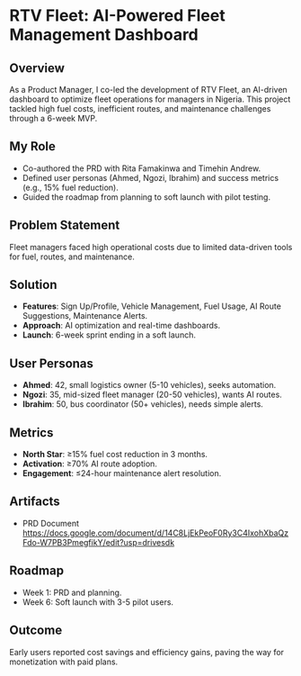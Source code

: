 
# RTV Fleet: AI-Powered Fleet Management Dashboard

## Overview
As a Product Manager, I co-led the development of RTV Fleet, an AI-driven dashboard to optimize fleet operations for managers in Nigeria. This project tackled high fuel costs, inefficient routes, and maintenance challenges through a 6-week MVP.

## My Role
- Co-authored the PRD with Rita Famakinwa and Timehin Andrew.
- Defined user personas (Ahmed, Ngozi, Ibrahim) and success metrics (e.g., 15% fuel reduction).
- Guided the roadmap from planning to soft launch with pilot testing.

## Problem Statement
Fleet managers faced high operational costs due to limited data-driven tools for fuel, routes, and maintenance.

## Solution
- **Features**: Sign Up/Profile, Vehicle Management, Fuel Usage, AI Route Suggestions, Maintenance Alerts.
- **Approach**: AI optimization and real-time dashboards.
- **Launch**: 6-week sprint ending in a soft launch.

## User Personas
- **Ahmed**: 42, small logistics owner (5-10 vehicles), seeks automation.
- **Ngozi**: 35, mid-sized fleet manager (20-50 vehicles), wants AI routes.
- **Ibrahim**: 50, bus coordinator (50+ vehicles), needs simple alerts.

## Metrics
- **North Star**: ≥15% fuel cost reduction in 3 months.
- **Activation**: ≥70% AI route adoption.
- **Engagement**: ≤24-hour maintenance alert resolution.

## Artifacts
- PRD Document https://docs.google.com/document/d/14C8LjEkPeoF0Ry3C4IxohXbaQzFdo-W7PB3PmegfikY/edit?usp=drivesdk

## Roadmap
- Week 1: PRD and planning.
- Week 6: Soft launch with 3-5 pilot users.

## Outcome
Early users reported cost savings and efficiency gains, paving the way for monetization with paid plans.
